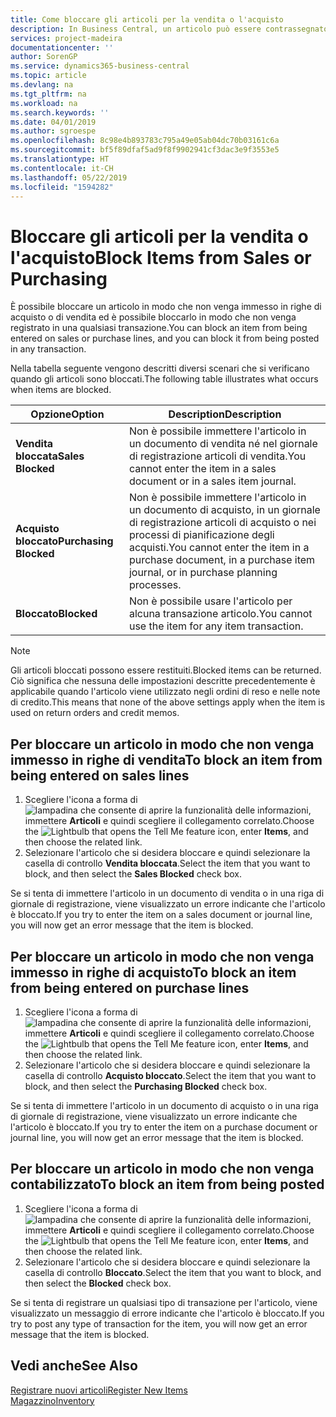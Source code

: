 ```yaml
---
title: Come bloccare gli articoli per la vendita o l'acquisto
description: In Business Central, un articolo può essere contrassegnato come bloccato per la vendita, per l'acquisto o per tutti gli scopi.
services: project-madeira
documentationcenter: ''
author: SorenGP
ms.service: dynamics365-business-central
ms.topic: article
ms.devlang: na
ms.tgt_pltfrm: na
ms.workload: na
ms.search.keywords: ''
ms.date: 04/01/2019
ms.author: sgroespe
ms.openlocfilehash: 8c98e4b893783c795a49e05ab04dc70b03161c6a
ms.sourcegitcommit: bf5f89dfaf5ad9f8f9902941cf3dac3e9f3553e5
ms.translationtype: HT
ms.contentlocale: it-CH
ms.lasthandoff: 05/22/2019
ms.locfileid: "1594282"
---
```

# <a name="block-items-from-sales-or-purchasing"></a><span data-ttu-id="0cc03-103">Bloccare gli articoli per la vendita o l'acquisto</span><span class="sxs-lookup"><span data-stu-id="0cc03-103">Block Items from Sales or Purchasing</span></span>
<span data-ttu-id="0cc03-104">È possibile bloccare un articolo in modo che non venga immesso in righe di acquisto o di vendita ed è possibile bloccarlo in modo che non venga registrato in una qualsiasi transazione.</span><span class="sxs-lookup"><span data-stu-id="0cc03-104">You can block an item from being entered on sales or purchase lines, and you can block it from being posted in any transaction.</span></span>  

<span data-ttu-id="0cc03-105">Nella tabella seguente vengono descritti diversi scenari che si verificano quando gli articoli sono bloccati.</span><span class="sxs-lookup"><span data-stu-id="0cc03-105">The following table illustrates what occurs when items are blocked.</span></span>  

|<span data-ttu-id="0cc03-106">Opzione</span><span class="sxs-lookup"><span data-stu-id="0cc03-106">Option</span></span>|<span data-ttu-id="0cc03-107">Description</span><span class="sxs-lookup"><span data-stu-id="0cc03-107">Description</span></span>|  
|--------------------|------------|  
|<span data-ttu-id="0cc03-108">**Vendita bloccata**</span><span class="sxs-lookup"><span data-stu-id="0cc03-108">**Sales Blocked**</span></span>|<span data-ttu-id="0cc03-109">Non è possibile immettere l'articolo in un documento di vendita né nel giornale di registrazione articoli di vendita.</span><span class="sxs-lookup"><span data-stu-id="0cc03-109">You cannot enter the item in a sales document or in a sales item journal.</span></span>|  
|<span data-ttu-id="0cc03-110">**Acquisto bloccato**</span><span class="sxs-lookup"><span data-stu-id="0cc03-110">**Purchasing Blocked**</span></span>|<span data-ttu-id="0cc03-111">Non è possibile immettere l'articolo in un documento di acquisto, in un giornale di registrazione articoli di acquisto o nei processi di pianificazione degli acquisti.</span><span class="sxs-lookup"><span data-stu-id="0cc03-111">You cannot enter the item in a purchase document, in a purchase item journal, or in purchase planning processes.</span></span>|  
|<span data-ttu-id="0cc03-112">**Bloccato**</span><span class="sxs-lookup"><span data-stu-id="0cc03-112">**Blocked**</span></span>|<span data-ttu-id="0cc03-113">Non è possibile usare l'articolo per alcuna transazione articolo.</span><span class="sxs-lookup"><span data-stu-id="0cc03-113">You cannot use the item for any item transaction.</span></span>|  

> [!NOTE]
> <span data-ttu-id="0cc03-114">Gli articoli bloccati possono essere restituiti.</span><span class="sxs-lookup"><span data-stu-id="0cc03-114">Blocked items can be returned.</span></span> <span data-ttu-id="0cc03-115">Ciò significa che nessuna delle impostazioni descritte precedentemente è applicabile quando l'articolo viene utilizzato negli ordini di reso e nelle note di credito.</span><span class="sxs-lookup"><span data-stu-id="0cc03-115">This means that none of the above settings apply when the item is used on return orders and credit memos.</span></span>

## <a name="to-block-an-item-from-being-entered-on-sales-lines"></a><span data-ttu-id="0cc03-116">Per bloccare un articolo in modo che non venga immesso in righe di vendita</span><span class="sxs-lookup"><span data-stu-id="0cc03-116">To block an item from being entered on sales lines</span></span>  

1.  <span data-ttu-id="0cc03-117">Scegliere l'icona a forma di ![lampadina che consente di aprire la funzionalità delle informazioni](media/ui-search/search_small.png "Informazioni sull'operazione che si desidera eseguire"), immettere **Articoli** e quindi scegliere il collegamento correlato.</span><span class="sxs-lookup"><span data-stu-id="0cc03-117">Choose the ![Lightbulb that opens the Tell Me feature](media/ui-search/search_small.png "Tell me what you want to do") icon, enter **Items**, and then choose the related link.</span></span>  
2.  <span data-ttu-id="0cc03-118">Selezionare l'articolo che si desidera bloccare e quindi selezionare la casella di controllo **Vendita bloccata**.</span><span class="sxs-lookup"><span data-stu-id="0cc03-118">Select the item that you want to block, and then select the **Sales Blocked** check box.</span></span>  

<span data-ttu-id="0cc03-119">Se si tenta di immettere l'articolo in un documento di vendita o in una riga di giornale di registrazione, viene visualizzato un errore indicante che l'articolo è bloccato.</span><span class="sxs-lookup"><span data-stu-id="0cc03-119">If you try to enter the item on a sales document or journal line, you will now get an error message that the item is blocked.</span></span>

## <a name="to-block-an-item-from-being-entered-on-purchase-lines"></a><span data-ttu-id="0cc03-120">Per bloccare un articolo in modo che non venga immesso in righe di acquisto</span><span class="sxs-lookup"><span data-stu-id="0cc03-120">To block an item from being entered on purchase lines</span></span>  

1.  <span data-ttu-id="0cc03-121">Scegliere l'icona a forma di ![lampadina che consente di aprire la funzionalità delle informazioni](media/ui-search/search_small.png "Informazioni sull'operazione che si desidera eseguire"), immettere **Articoli** e quindi scegliere il collegamento correlato.</span><span class="sxs-lookup"><span data-stu-id="0cc03-121">Choose the ![Lightbulb that opens the Tell Me feature](media/ui-search/search_small.png "Tell me what you want to do") icon, enter **Items**, and then choose the related link.</span></span>  
2.  <span data-ttu-id="0cc03-122">Selezionare l'articolo che si desidera bloccare e quindi selezionare la casella di controllo **Acquisto bloccato**.</span><span class="sxs-lookup"><span data-stu-id="0cc03-122">Select the item that you want to block, and then select the **Purchasing Blocked** check box.</span></span>  

<span data-ttu-id="0cc03-123">Se si tenta di immettere l'articolo in un documento di acquisto o in una riga di giornale di registrazione, viene visualizzato un errore indicante che l'articolo è bloccato.</span><span class="sxs-lookup"><span data-stu-id="0cc03-123">If you try to enter the item on a purchase document or journal line, you will now get an error message that the item is blocked.</span></span>

## <a name="to-block-an-item-from-being-posted"></a><span data-ttu-id="0cc03-124">Per bloccare un articolo in modo che non venga contabilizzato</span><span class="sxs-lookup"><span data-stu-id="0cc03-124">To block an item from being posted</span></span>
1. <span data-ttu-id="0cc03-125">Scegliere l'icona a forma di ![lampadina che consente di aprire la funzionalità delle informazioni](media/ui-search/search_small.png "Informazioni sull'operazione che si desidera eseguire"), immettere **Articoli** e quindi scegliere il collegamento correlato.</span><span class="sxs-lookup"><span data-stu-id="0cc03-125">Choose the ![Lightbulb that opens the Tell Me feature](media/ui-search/search_small.png "Tell me what you want to do") icon, enter **Items**, and then choose the related link.</span></span>
2. <span data-ttu-id="0cc03-126">Selezionare l'articolo che si desidera bloccare e quindi selezionare la casella di controllo **Bloccato**.</span><span class="sxs-lookup"><span data-stu-id="0cc03-126">Select the item that you want to block, and then select the **Blocked** check box.</span></span>

<span data-ttu-id="0cc03-127">Se si tenta di registrare un qualsiasi tipo di transazione per l'articolo, viene visualizzato un messaggio di errore indicante che l'articolo è bloccato.</span><span class="sxs-lookup"><span data-stu-id="0cc03-127">If you try to post any type of transaction for the item, you will now get an error message that the item is blocked.</span></span>

## <a name="see-also"></a><span data-ttu-id="0cc03-128">Vedi anche</span><span class="sxs-lookup"><span data-stu-id="0cc03-128">See Also</span></span>  
[<span data-ttu-id="0cc03-129">Registrare nuovi articoli</span><span class="sxs-lookup"><span data-stu-id="0cc03-129">Register New Items</span></span>](inventory-how-register-new-items.md)  
[<span data-ttu-id="0cc03-130">Magazzino</span><span class="sxs-lookup"><span data-stu-id="0cc03-130">Inventory</span></span>](inventory-manage-inventory.md)  
